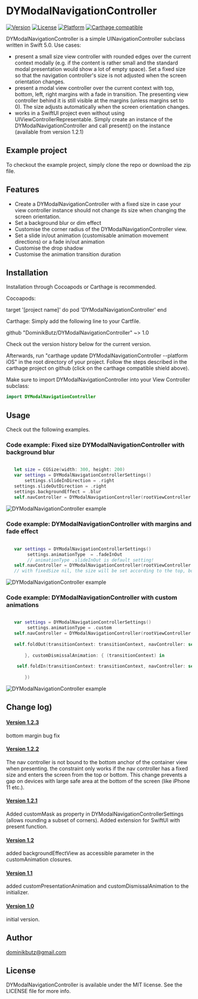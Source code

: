 # DYModalNavigationController

[![Version](https://img.shields.io/cocoapods/v/DYModalNavigationController.svg?style=flat)](https://cocoapods.org/pods/DYModalNavigationController)
[![License](https://img.shields.io/cocoapods/l/DYBadge.svg?style=flat)](https://cocoapods.org/pods/DYModalNavigationController)
[![Platform](https://img.shields.io/cocoapods/p/DYModalNavigationController.svg?style=flat)](https://cocoapods.org/pods/DYModalNavigationController)
[![Carthage compatible](https://img.shields.io/badge/Carthage-compatible-4BC51D.svg?style=flat)](https://github.com/Carthage/Carthage)


 DYModalNavigationController is a simple UINavigationController subclass written in Swift 5.0. Use cases:
 * present a small size view controller with rounded edges over the current context modally (e.g. if the content is rather small and the standard modal presentation would show a lot of empty space). Set a fixed size so that the navigation controller's size is not adjusted when the screen orientation changes. 
 *  present a modal view controller over the current context with top, bottom, left, right margins with a fade in transition. The presenting view controller behind it is still visible at the margins (unless margins set to 0). The size adjusts automatically when the screen orientation changes.
 *  works in a SwiftUI project even without using UIViewControllerRepresentable. Simply create an instance of the DYModalNavigationController and call present() on the instance (available from version 1.2.1)

## Example project

To checkout the example project, simply clone the repo or download the zip file. 

## Features

* Create a DYModalNavigationController with a fixed size in case your view controller instance should not change its size when changing the screen orientation.
* Set a background blur or dim effect
* Customise the corner radius of the DYModalNavigationController view.
* Set a slide in/out animation (customisable animation movement directions) or a fade in/out animation
* Customise the drop shadow
* Customise the animation transition duration

## Installation


Installation through Cocoapods or Carthage is recommended. 

Cocoapods:

target '[project name]' do
 	pod 'DYModalNavigationController'
end

Carthage: Simply add the following line to your Cartfile.

github "DominikButz/DYModalNavigationController" ~> 1.0

Check out the version history below for the current version.

Afterwards, run "carthage update DYModalNavigationController --platform iOS" in the root directory of your project. Follow the steps described in the carthage project on github (click on the carthage compatible shield above). 

Make sure to import DYModalNavigationController into your View Controller subclass:

```Swift
import DYModalNavigationController
```

## Usage

Check out the following examples. 

### Code example: Fixed size DYModalNavigationController with background blur


```Swift

   let size = CGSize(width: 300, height: 200)
   var settings = DYModalNavigationControllerSettings()
	   settings.slideInDirection = .right
   settings.slideOutDirection = .right
   settings.backgroundEffect = .blur
   self.navController = DYModalNavigationController(rootViewController: 			contentVC(), fixedSize: size, settings: settings)

```

![DYModalNavigationController example](https://raw.githubusercontent.com/DominikButz/DYModalNavigationController/master/gitResources/DYModalNavigationController1-small.gif "DYModalNavigationController example 1") 

### Code example: DYModalNavigationController with margins and fade effect 

 
```Swift
	
   var settings = DYModalNavigationControllerSettings()
		settings.animationType  = .fadeInOut
		// animationType .slideInOut is default setting!
   self.navController = DYModalNavigationController(rootViewController: 			contentVC(), fixedSize: nil, settings: settings)
   // with fixedSize nil, the size will be set according to the top, bottom, 			left, right margins in the settings. 

```

![DYModalNavigationController example](https://raw.githubusercontent.com/DominikButz/DYModalNavigationController/master/gitResources/DYModalNavigationController2-small.gif "DYModalNavigationController example 2") 

### Code example: DYModalNavigationController with custom animations
 
```Swift

   var settings = DYModalNavigationControllerSettings()
		settings.animationType = .custom
   self.navController = DYModalNavigationController(rootViewController: 			contentVC(), fixedSize: size, settings: settings, customPresentationAnimation: { (transitionContext) in
   
   self.foldOut(transitionContext: transitionContext, navController: self.navController)
   
       }, customDismissalAnimation: { (transitionContext) in
           
    self.foldIn(transitionContext: transitionContext, navController: self.navController)
    
       })

```

![DYModalNavigationController example](https://raw.githubusercontent.com/DominikButz/DYModalNavigationController/master/gitResources/DYModalNavigationController3.gif "DYModalNavigationController example 3") 

## Change log)

#### [Version 1.2.3](https://github.com/DominikButz/DYModalNavigationController/releases/tag/1.2.3)
bottom margin bug fix

#### [Version 1.2.2](https://github.com/DominikButz/DYModalNavigationController/releases/tag/1.2.2)
The nav controller is not bound to the bottom anchor of the container view when presenting. the constraint only works if the nav controller has a fixed size and enters the screen from the top or bottom. This change prevents a gap on devices with large safe area at the bottom of the screen (like iPhone 11 etc.). 

#### [Version 1.2.1](https://github.com/DominikButz/DYModalNavigationController/releases/tag/1.2.1)
Added customMask as property in DYModalNavigationControllerSettings (allows rounding a subset of corners). Added extension for SwiftUI with present function. 
#### [Version 1.2](https://github.com/DominikButz/DYModalNavigationController/releases/tag/1.2)
added backgroundEffectView as accessible parameter in the customAnimation closures.

#### [Version 1.1](https://github.com/DominikButz/DYModalNavigationController/releases/tag/1.1)
added customPresentationAnimation and customDismissalAnimation to the initializer. 

#### [Version 1.0](https://github.com/DominikButz/DYModalNavigationController/releases/tag/1.0)
initial version.


## Author

dominikbutz@gmail.com

## License

DYModalNavigationController is available under the MIT license. See the LICENSE file for more info.


